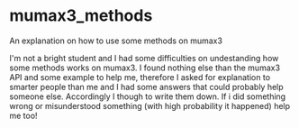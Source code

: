 # mumax3_methods
An explanation on how to use some methods on mumax3

I'm not a bright student and I had some difficulties on undestanding how some methods works on mumax3. I found nothing else than the mumax3 API and some example to help me, therefore I asked for explanation to smarter people than me and I had some answers that could probably help someone else. Accordingly I though to write them down. If i did something wrong or misunderstood something (with high probability it happened) help me too!
